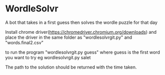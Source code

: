 # WordleSolvr
A bot that takes in a first guess then solves the wordle puzzle for that day

Install chrome driver(https://chromedriver.chromium.org/downloads) and place the driver in the same folder as "wordlesolvrgit.py" and "words.final2.csv"

to run the program "wordlesolvrgit.py guess"
where guess is the first word you want to try eg
wordlesolvrgit.py salet

The path to the solution should be returned with the time taken.
